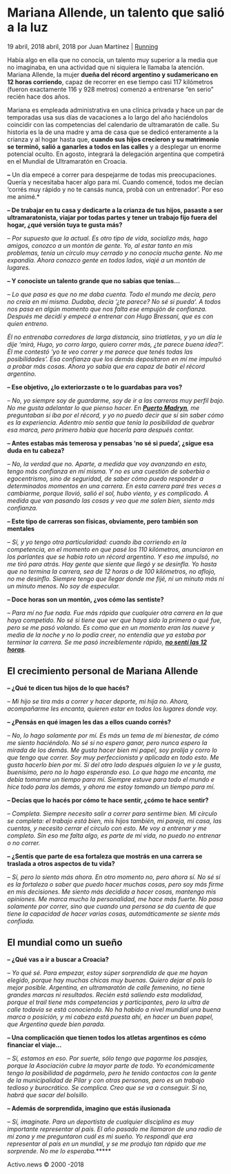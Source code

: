 Mariana Allende, un talento que salió a la luz 
==============================================

19 abril, 2018 abril, 2018 por Juan Martínez | [Running](https://www.atletas.info/running/mariana-allende-entrevista/ "Noticias deRunning")

Había algo en ella que no conocía, un talento muy superior a la media
que no imaginaba, en una actividad que ni siquiera le llamaba la
atención. Mariana Allende, la mujer **dueña del récord argentino y
sudamericano en 12 horas corriendo**, capaz de recorrer en ese tiempo
casi 117 kilómetros (fueron exactamente 116 y 928 metros) comenzó a
entrenarse “en serio” recién hace dos años.

Mariana es empleada administrativa en una clínica privada y hace un par
de temporadas usa sus días de vacaciones a lo largo del año haciéndolos
coincidir con las competencias del calendario de ultramaratón de calle.
Su historia es la de una madre y ama de casa que se dedicó enteramente a
la crianza y al hogar hasta que, **cuando sus hijos crecieron y su
matrimonio se terminó, salió a ganarles a todos en las calles** y a
desplegar un enorme potencial oculto. En agosto, integrará la delegación
argentina que competirá en el Mundial de Ultramaratón en Croacia.

**–** Un día empecé a correr para despejarme de todas mis
preocupaciones. Quería y necesitaba hacer algo para mí. Cuando comencé,
todos me decían ‘corrés muy rápido y no te cansás nunca, probá con un
entrenador’. Por eso me animé.*

**– De trabajar en tu casa y dedicarte a la crianza de tus hijos,
pasaste a ser ultramaratonista, viajar por todas partes y tener un
trabajo fijo fuera del hogar, ¿qué versión tuya te gusta más?**

*– Por supuesto que la actual. Es otro tipo de vida, socializo más, hago
amigos, conozco a un montón de gente. Yo, al estar tanto en mis
problemas, tenía un círculo muy cerrado y no conocía mucha gente. No me
expandía. Ahora conozco gente en todos lados, viajé a un montón de
lugares.*

**– Y conociste un talento grande que no sabías que tenías…**

*– Lo que pasa es que no me daba cuenta. Todo el mundo me decía, pero no
creía en mí misma. Dudaba, decía ‘¿te parece? No sé si pueda’. A todos
nos pasa en algún momento que nos falta ese empujón de confianza.
Después me decidí y empecé a entrenar con Hugo Bressani, que es con
quien entreno.*

*Él no entrenaba corredores de larga distancia, sino triatletas, y yo un
día le dije ‘mirá, Hugo, yo corro largo, quiero correr más, ¿te parece
buena idea?’. Él me contestó ‘yo te veo correr y me parece que tenés
todas las posibilidades’. Esa confianza que los demás depositaron en mí
me impulsó a probar más cosas. Ahora yo sabía que era capaz de batir el
récord argentino.*

**– Ese objetivo, ¿lo exteriorzaste o te lo guardabas para vos?**

*– No, yo siempre soy de guardarme, soy de ir a las carreras muy perfil
bajo. No me gusta adelantar lo que pienso hacer. En **[Puerto
Madryn](https://www.atletas.info/running/mariana-allende/)**, me
preguntaban si iba por el récord, y yo no puedo decir que sí sin saber
cómo es la experiencia. Adentro mío sentía que tenía la posibilidad de
quebrar esa marca, pero primero había que hacerla para después contar.*

**– Antes estabas más temerosa y pensabas ‘no sé si pueda’, ¿sigue esa
duda en tu cabeza?**

*– No, la verdad que no. Aparte, a medida que voy avanzando en esto,
tengo más confianza en mí misma. Y no es una cuestión de soberbia o
egocentrismo, sino de seguridad, de saber cómo puedo responder a
determinados momentos en una carrera. En esta carrera paré tres veces a
cambiarme, porque llovió, salió el sol, hubo viento, y es complicado. A
medida que van pasando las cosas y veo que me salen bien, siento más
confianza.*

**– Este tipo de carreras son físicas, obviamente, pero también son
mentales**

*– Sí, y yo tengo otra particularidad: cuando iba corriendo en la
competencia, en el momento en que pasé los 110 kilómetros, anunciaron en
los parlantes que se había roto un récord argentino. Y eso me impulsó,
no me tiró para atrás. Hay gente que siente que llegó y se desinfla. Yo
hasta que no termina la carrera, sea de 12 horas o de 100 kilómetros, no
aflojo, no me desinflo. Siempre tengo que llegar donde me fijé, ni un
minuto más ni un minuto menos. No soy de especular.*

**– Doce horas son un montón, ¿vos cómo las sentiste?**

*– Para mí no fue nada. Fue más rápida que cualquier otra carrera en la
que haya competido. No sé si tiene que ver que haya sido la primera o
qué fue, pero se me pasó volando. Es como que en un momento eran las
nueve y media de la noche y no lo podía creer, no entendía que ya estaba
por terminar la carrera. Se me pasó increíblemente rápido, **[no sentí
las 12 horas](https://www.atletas.info/running/mariana-allende/)**.*

**El crecimiento personal de Mariana Allende**
----------------------------------------------

**– ¿Qué te dicen tus hijos de lo que hacés?**

*– Mi hijo se tira más a correr y hacer deporte, mi hija no. Ahora,
acompañarme les encanta, quieren estar en todos los lugares donde voy.*

**– ¿Pensás en qué imagen les das a ellos cuando corrés?**

*– No, lo hago solamente por mí. Es más un tema de mi bienestar, de cómo
me siento haciéndolo. No sé si no espero ganar, pero nunca espero la
mirada de los demás. Me gusta hacer bien mi papel, soy prolija y corro
lo que tengo que correr. Soy muy perfeccionista y aplicada en todo esto.
Me gusta hacerlo bien por mí. Si del otro lado después alguien lo ve y
le gusta, buenísimo, pero no lo hago esperando eso. Lo que hago me
encanta, me debía tomarme un tiempo para mí. Siempre estuve para todo el
mundo e hice todo para los demás, y ahora me estoy tomando un tiempo
para mí.*

**– Decías que lo hacés por cómo te hace sentir, ¿cómo te hace sentir?**

*– Completa. Siempre necesito salir a correr para sentirme bien. Mi
círculo se completa: el trabajo está bien, mis hijos también, mi pareja,
mi casa, las cuentas, y necesito cerrar el círculo con esto. Me voy a
entrenar y me completo. Sin eso me falta algo, es parte de mi vida, no
puedo no entrenar o no correr.*

**– ¿Sentís que parte de esa fortaleza que mostrás en una carrera se
traslada a otros aspectos de tu vida?**

*– Sí, pero lo siento más ahora. En otro momento no, pero ahora sí. No
sé si es la fortaleza o saber que puedo hacer muchas cosas, pero soy más
firme en mis decisiones. Me siento más decidida a hacer cosas, mantengo
mis opiniones. Me marca mucho la personalidad, me hace más fuerte. No
pasa solamente por correr, sino que cuando una persona se da cuenta de
que tiene la capacidad de hacer varias cosas, automáticamente se siente
más confiada.*

**El mundial como un sueño**
----------------------------

**– ¿Qué vas a ir a buscar a Croacia?**

*– Yo qué sé. Para empezar, estoy súper sorprendida de que me hayan
elegido, porque hay muchas chicas muy buenas. Quiero dejar al país lo
mejor posible. Argentina, en ultramaratón de calle femenino, no tiene
grandes marcas ni resultados. Recién está saliendo esta modalidad,
porque el trail tiene más competencias y participantes, pero la ultra de
calle todavía se está conociendo. No ha habido a nivel mundial una buena
marca o posición, y mi cabeza está puesta ahí, en hacer un buen papel,
que Argentina quede bien parada.*

**– Una complicación que tienen todos los atletas argentinos es cómo
financiar el viaje…**

*– Sí, estamos en eso. Por suerte, sólo tengo que pagarme los pasajes,
porque la Asociación cubre la mayor parte de todo. Yo económicamente
tengo la posibilidad de pagármelo, pero he tenido contactos con la gente
de la municipalidad de Pilar y con otras personas, pero es un trabajo
tedioso y burocrático. Se complica. Creo que se va a conseguir. Si no,
habrá que sacar del bolsillo.*

**– Además de sorprendida, imagino que estás ilusionada**

*– Sí, imaginate. Para un deportista de cualquier disciplina es muy
importante representar al país. El año pasado me llamaron de una radio
de mi zona y me preguntaron cuál es mi sueño. Yo respondí que era
representar al país en un mundial, y se me produjo tan rápido que me
sorprende. No me lo esperaba.******

Activo.news © 2000 -2018
